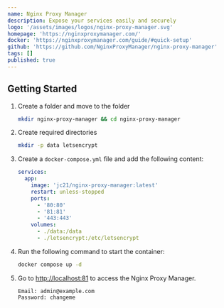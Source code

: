 ```yaml
---
name: Nginx Proxy Manager
description: Expose your services easily and securely
logo: '/assets/images/logos/nginx-proxy-manager.svg'
homepage: 'https://nginxproxymanager.com/'
docker: 'https://nginxproxymanager.com/guide/#quick-setup'
github: 'https://github.com/NginxProxyManager/nginx-proxy-manager'
tags: []
published: true
---
```


## Getting Started

1. Create a folder and move to the folder
    ```bash
    mkdir nginx-proxy-manager && cd nginx-proxy-manager
    ```
2. Create required directories
    ```bash
    mkdir -p data letsencrypt
    ```
3. Create a `docker-compose.yml` file and add the following content:
    ```yaml [docker-compose.yml]
    services:
      app:
        image: 'jc21/nginx-proxy-manager:latest'
        restart: unless-stopped
        ports:
          - '80:80'
          - '81:81'
          - '443:443'
        volumes:
          - ./data:/data
          - ./letsencrypt:/etc/letsencrypt
    ```
4. Run the following command to start the container:
    ```bash
    docker compose up -d
    ```
5. Go to [http://localhost:81](http://localhost:81) to access the Nginx Proxy Manager.
    ```
    Email: admin@example.com
    Password: changeme
    ```
